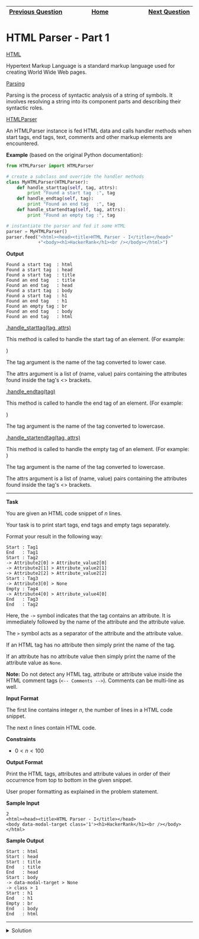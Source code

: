 | <img width=1000>[Previous Question](https://github.com/Kevin-Lago/python-hackerrank-solutions/tree/main/src/)</img> | <img width=1000>[Home](https://github.com/Kevin-Lago/python-hackerrank-solutions)</img> | <img width=1000>[Next Question](https://github.com/Kevin-Lago/python-hackerrank-solutions/tree/main/src/)</img> |
|:---|:---:|---:|

# HTML Parser - Part 1

[HTML]()

Hypertext Markup Language is a standard markup language used for creating World Wide Web pages.

[Parsing]()

Parsing is the process of syntactic analysis of a string of symbols. It involves resolving a string into its component parts and describing their syntactic roles.

[HTMLParser]()

An HTMLParser instance is fed HTML data and calls handler methods when start tags, end tags, text, comments and other markup elements are encountered.

__Example__ (based on the original Python documentation):

```python
from HTMLParser import HTMLParser

# create a subclass and override the handler methods
class MyHTMLParser(HTMLParser):
    def handle_starttag(self, tag, attrs):
        print "Found a start tag  :", tag
    def handle_endtag(self, tag):
        print "Found an end tag   :", tag
    def handle_startendtag(self, tag, attrs):
        print "Found an empty tag :", tag

# instantiate the parser and fed it some HTML
parser = MyHTMLParser()
parser.feed("<html><head><title>HTML Parser - I</title></head>"
            +"<body><h1>HackerRank</h1><br /></body></html>")
```

__Output__

```
Found a start tag  : html
Found a start tag  : head
Found a start tag  : title
Found an end tag   : title
Found an end tag   : head
Found a start tag  : body
Found a start tag  : h1
Found an end tag   : h1
Found an empty tag : br
Found an end tag   : body
Found an end tag   : html
```

[.handle_starttag(tag, attrs)]()

This method is called to handle the start tag of an element. (For example: <div class='marks'>)

The tag argument is the name of the tag converted to lower case.

The attrs argument is a list of (name, value) pairs containing the attributes found inside the tag's <> brackets.

[.handle_endtag(tag)]()

This method is called to handle the end tag of an element. (For example: </div>)

The tag argument is the name of the tag converted to lowercase.

[.handle_startendtag(tag, attrs)]()

This method is called to handle the empty tag of an element. (For example: <br />)

The tag argument is the name of the tag converted to lowercase.

The attrs argument is a list of (name, value) pairs containing the attributes found inside the tag's <> brackets.

---

__Task__

You are given an HTML code snippet of $n$ lines.

Your task is to print start tags, end tags and empty tags separately.

Format your result in the following way:

```
Start : Tag1
End   : Tag1
Start : Tag2
-> Attribute2[0] > Attribute_value2[0]
-> Attribute2[1] > Attribute_value2[1]
-> Attribute2[2] > Attribute_value2[2]
Start : Tag3
-> Attribute3[0] > None
Empty : Tag4
-> Attribute4[0] > Attribute_value4[0]
End   : Tag3
End   : Tag2
```

Here, the ```->``` symbol indicates that the tag contains an attribute. It is immediately followed by the name of the attribute and the attribute value.

The ```>``` symbol acts as a separator of the attribute and the attribute value.

If an HTML tag has no attribute then simply print the name of the tag.

If an attribute has no attribute value then simply print the name of the attribute value as ```None```.

__Note:__ Do not detect any HTML tag, attribute or attribute value inside the HTML comment tags (```<-- Comments -->```). Comments can be multi-line as well.

__Input Format__

The first line contains integer $n$, the number of lines in a HTML code snippet.

The next $n$ lines contain HTML code.

__Constraints__

- $0 < n < 100$

__Output Format__

Print the HTML tags, attributes and attribute values in order of their occurrence from top to bottom in the given snippet.

User proper formatting as explained in the problem statement.

__Sample Input__

```
2
<html><head><title>HTML Parser - I</title></head>
<body data-modal-target class='1'><h1>HackerRank</h1><br /></body></html>
```

__Sample Output__

```
Start : html
Start : head
Start : title
End   : title
End   : head
Start : body
-> data-modal-target > None
-> class > 1
Start : h1
End   : h1
Empty : br
End   : body
End   : html
```

---

<details><summary>Solution</summary>
    
```python

```
</details>
